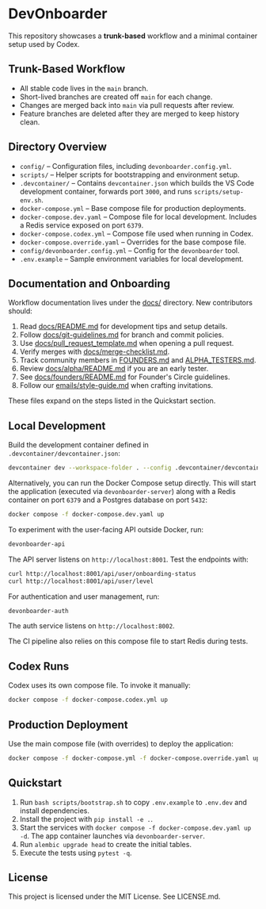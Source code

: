 # DevOnboarder

This repository showcases a **trunk-based** workflow and a minimal
container setup used by Codex.

## Trunk-Based Workflow

- All stable code lives in the `main` branch.
- Short-lived branches are created off `main` for each change.
- Changes are merged back into `main` via pull requests after review.
- Feature branches are deleted after they are merged to keep history clean.

## Directory Overview

- `config/` – Configuration files, including `devonboarder.config.yml`.
- `scripts/` – Helper scripts for bootstrapping and environment setup.
- `.devcontainer/` – Contains `devcontainer.json` which builds the VS Code
  development container, forwards port `3000`, and runs `scripts/setup-env.sh`.
- `docker-compose.yml` – Base compose file for production deployments.
- `docker-compose.dev.yaml` – Compose file for local development.
  Includes a Redis service exposed on port `6379`.
- `docker-compose.codex.yml` – Compose file used when running in Codex.
- `docker-compose.override.yaml` – Overrides for the base compose file.
- `config/devonboarder.config.yml` – Config for the `devonboarder` tool.
- `.env.example` – Sample environment variables for local development.

## Documentation and Onboarding

Workflow documentation lives under the [docs/](docs/) directory. New contributors should:

1. Read [docs/README.md](docs/README.md) for development tips and setup details.
2. Follow [docs/git-guidelines.md](docs/git-guidelines.md) for branch and commit policies.
3. Use [docs/pull_request_template.md](docs/pull_request_template.md) when opening a pull request.
4. Verify merges with [docs/merge-checklist.md](docs/merge-checklist.md).
5. Track community members in [FOUNDERS.md](FOUNDERS.md) and [ALPHA_TESTERS.md](ALPHA_TESTERS.md).
6. Review [docs/alpha/README.md](docs/alpha/README.md) if you are an early tester.
7. See [docs/founders/README.md](docs/founders/README.md) for Founder's Circle guidelines.
8. Follow our [emails/style-guide.md](emails/style-guide.md) when crafting invitations.

These files expand on the steps listed in the Quickstart section.

## Local Development

Build the development container defined in `.devcontainer/devcontainer.json`:

```bash
devcontainer dev --workspace-folder . --config .devcontainer/devcontainer.json
```

Alternatively, you can run the Docker Compose setup directly.
This will start the application (executed via `devonboarder-server`)
along with a Redis container on port `6379` and a Postgres database on
port `5432`:

```bash
docker compose -f docker-compose.dev.yaml up
```

To experiment with the user-facing API outside Docker, run:

```bash
devonboarder-api
```

The API server listens on `http://localhost:8001`.
Test the endpoints with:

```bash
curl http://localhost:8001/api/user/onboarding-status
curl http://localhost:8001/api/user/level
```

For authentication and user management, run:

```bash
devonboarder-auth
```

The auth service listens on `http://localhost:8002`.

The CI pipeline also relies on this compose file to start Redis during tests.

## Codex Runs

Codex uses its own compose file. To invoke it manually:

```bash
docker compose -f docker-compose.codex.yml up
```

## Production Deployment

Use the main compose file (with overrides) to deploy the application:

```bash
docker compose -f docker-compose.yml -f docker-compose.override.yaml up -d
```

## Quickstart
1. Run `bash scripts/bootstrap.sh` to copy `.env.example` to `.env.dev` and install dependencies.
2. Install the project with `pip install -e .`.
3. Start the services with `docker compose -f docker-compose.dev.yaml up -d`.
   The app container launches via `devonboarder-server`.
4. Run `alembic upgrade head` to create the initial tables.
5. Execute the tests using `pytest -q`.

## License
This project is licensed under the MIT License. See LICENSE.md.

